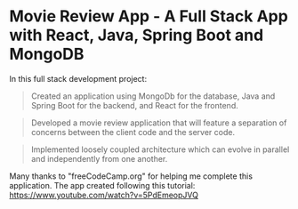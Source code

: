 # Movie Review App - A Full Stack App with React, Java, Spring Boot and MongoDB

In this full stack development project:

> Created an application using MongoDb for the database, Java and Spring Boot for the backend, and React for the frontend.

> Developed a movie review application that will feature a separation of concerns between the client code and the server code. 

> Implemented loosely coupled architecture which can evolve in parallel and independently from one another.

Many thanks to "freeCodeCamp.org" for helping me complete this application. The app created following this tutorial: https://www.youtube.com/watch?v=5PdEmeopJVQ
